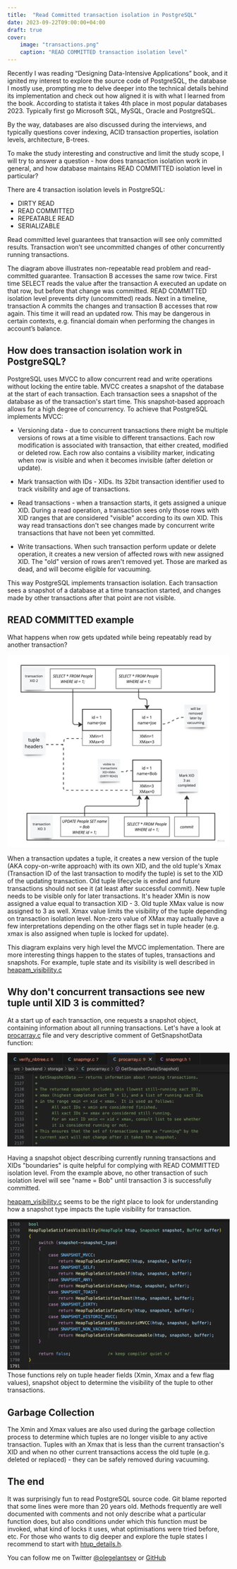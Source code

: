 ```yaml
---
title:  "Read Committed transaction isolation in PostgreSQL"
date: 2023-09-22T09:00:00+04:00
draft: true
cover:
    image: "transactions.png"
    caption: "READ COMMITTED transaction isolation level"
---
```


<!-- ![Design overview](/images/transactions.webp) -->

Recently I was reading “Designing Data-Intensive Applications” book, and it ignited my interest to explore the source code of PostgreSQL, the database I mostly use, prompting me to delve deeper into the technical details behind its implementation and check out how aligned it is with what I learned from the book. According to statista it takes 4th place in most popular databases 2023. Typically first go Microsoft SQL, MySQL, Oracle and PostgreSQL.

By the way, databases are also discussed during the interviews, and typically questions cover indexing, ACID transaction properties, isolation levels, architecture, B-trees.

To make the study interesting and constructive and limit the study scope, I will try to answer a question - how does transaction isolation work in general, and how database maintains READ COMMITTED isolation level in particular?

There are 4 transaction isolation levels in PostgreSQL:

* DIRTY READ
* READ COMMITTED
* REPEATABLE READ
* SERIALIZABLE

Read committed level guarantees that transaction will see only committed results. Transaction won’t see uncommitted changes of other concurrently running transactions.

The diagram above illustrates non-repeatable read problem and read-committed guarantee. Transaction B accesses the same row twice. First time SELECT reads the value after the transaction A executed an update on that row, but before that change was committed. READ COMMITTED isolation level prevents dirty (uncommitted) reads. Next in a timeline, transaction A commits the changes and transaction B accesses that row again. This time it will read an updated row. This may be dangerous in certain contexts, e.g. financial domain when performing the changes in account’s balance.

## How does transaction isolation work in PostgreSQL?

PostgreSQL uses MVCC to allow concurrent read and write operations without locking the entire table. MVCC creates a snapshot of the database at the start of each transaction. Each transaction sees a snapshot of the database as of the transaction's start time. This snapshot-based approach allows for a high degree of concurrency. To achieve that PostgreSQL implements MVCC:

* Versioning data - due to concurrent transactions there might be multiple versions of rows at a time visible to different transactions. Each row modification is associated with transaction, that either created, modified or deleted row. Each row also contains a visibility marker, indicating when row is visible and when it becomes invisible (after deletion or update).

* Mark transaction with IDs - XIDs. Its 32bit transaction identifier used to track visibility and age of transactions.

* Read transactions - when a transaction starts, it gets assigned a unique XID. During a read operation, a transaction sees only those rows with XID ranges that are considered "visible" according to its own XID. This way read transactions don't see changes made by concurrent write transactions that have not been yet committed.

* Write transactions. When such transaction perform update or delete operation, it creates a new version of affected rows with new assigned XID. The "old" version of rows aren't removed yet. Those are marked as dead, and will become eligible for vacuuming.

This way PostgreSQL implements transaction isolation. Each transaction sees a snapshot of a database at a time transaction started, and changes made by other transactions after that point are not visible.

## READ COMMITTED example

What happens when row gets updated while being repeatably read by another transaction?

![Design overview](mvcc-tuples.jpg)

When a transaction updates a tuple, it creates a new version of the tuple (AKA copy-on-write approach) with its own XID, and the old tuple's Xmax (Transaction ID of the last transaction to modify the tuple) is set to the XID of the updating transaction. Old tuple lifecycle is ended and future transactions should not see it (at least after successful commit). New tuple needs to be visible only for later transactions. It's header XMin is now assigned a value equal to transaction XID - 3. Old tuple XMax value is now assigned to 3 as well. Xmax value limits the visibility of the tuple depending on transaction isolation level. Non-zero value of XMax may actually have a few interpretations depending on the other flags set in tuple header (e.g. xmax is also assigned when tuple is locked for update).

This diagram explains very high level the MVCC implementation. There are more interesting things happen to the states of tuples, transactions and snapshots. For example, tuple state and its visibility is well described in [heapam_visibility.c](https://github.com/postgres/postgres/blob/master/src/backend/access/heap/heapam_visibility.c)

## Why don't concurrent transactions see new tuple until XID 3 is committed?

At a start up of each transaction, one requests a snapshot object, containing information about all running transactions. Let's have a look at [procarray.c](https://github.com/postgres/postgres/blob/cca97ce6a6653df7f4ec71ecd54944cc9a6c4c16/src/backend/storage/ipc/procarray.c#L2126) file and very descriptive comment of GetSnapshotData function:

![GetSnapshotData](getsnapshotdata.webp)

Having a snapshot object describing currently running transactions and XIDs "boundaries" is quite helpful for complying with READ COMMITTED isolation level. From the example above, no other transaction of such isolation level will see "name = Bob" until transaction 3 is successfully committed.

[heapam_visibility.c](https://github.com/postgres/postgres/blob/master/src/backend/access/heap/heapam_visibility.c) seems to be the right place to look for understanding how a snapshot type impacts the tuple visibility for transaction.

![Tuple Visibility](tuple-visibility.webp)
Those functions rely on tuple header fields (Xmin, Xmax and a few flag values), snapshot object to determine the visibility of the tuple to other transactions.

## Garbage Collection
The Xmin and Xmax values are also used during the garbage collection process to determine which tuples are no longer visible to any active transaction. Tuples with an Xmax that is less than the current transaction's XID and when no other current transactions access the old tuple (e.g. deleted or replaced) - they can be safely removed during vacuuming.

## The end

It was surprisingly fun to read PostgreSQL source code. Git blame reported that some lines were more than 20 years old. Methods frequently are well documented with comments and not only describe what a particular function does, but also conditions under which this function must be invoked, what kind of locks it uses, what optimisations were tried before, etc. For those who wants to dig deeper and explore the tuple states I recommend to start with [htup_details.h](https://github.com/postgres/postgres/blob/cca97ce6a6653df7f4ec71ecd54944cc9a6c4c16/src/include/access/htup_details.h).

You can follow me on Twitter [@olegelantsev](https://twitter.com/OlegElantsev) or [GitHub](https://github.com/olegelantsev)
